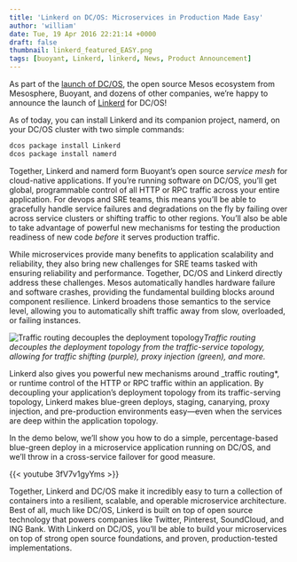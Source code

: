 ```yaml
---
title: 'Linkerd on DC/OS: Microservices in Production Made Easy'
author: 'william'
date: Tue, 19 Apr 2016 22:21:14 +0000
draft: false
thumbnail: linkerd_featured_EASY.png
tags: [buoyant, Linkerd, linkerd, News, Product Announcement]
---
```


As part of the [launch of DC/OS](http://dcos.io/), the open source Mesos ecosystem from Mesosphere, Buoyant, and dozens of other companies, we’re happy to announce the launch of [Linkerd](https://linkerd.io/) for DC/OS! 

As of today, you can install Linkerd and its companion project, namerd, on your DC/OS cluster with two simple commands:

```bash
dcos package install Linkerd
dcos package install namerd
```

Together, Linkerd and namerd form Buoyant’s open source *service mesh* for cloud-native applications. If you’re running software on DC/OS, you’ll get global, programmable control of all HTTP or RPC traffic across your entire application. For devops and SRE teams, this means you’ll be able to gracefully handle service failures and degradations on the fly by failing over across service clusters or shifting traffic to other regions. You’ll also be able to take advantage of powerful new mechanisms for testing the production readiness of new code *before* it serves production traffic. 

While microservices provide many benefits to application scalability and reliability, they also bring new challenges for SRE teams tasked with ensuring reliability and performance. Together, DC/OS and Linkerd directly address these challenges. Mesos automatically handles hardware failure and software crashes, providing the fundamental building blocks around component resilience. Linkerd broadens those semantics to the service level, allowing you to automatically shift traffic away from slow, overloaded, or failing instances.

![Traffic routing decouples the deployment topology](/uploads/2016/04/routing-diagram.png)*Traffic routing decouples the deployment topology from the traffic-service topology, allowing for traffic shifting (purple), proxy injection (green), and more.*

Linkerd also gives you powerful new mechanisms around _traffic routing*, or runtime control of the HTTP or RPC traffic within an application. By decoupling your application’s deployment topology from its traffic-serving topology, Linkerd makes blue-green deploys, staging, canarying, proxy injection, and pre-production environments easy—even when the services are deep within the application topology. 

In the demo below, we’ll show you how to do a simple, percentage-based blue-green deploy in a microservice application running on DC/OS, and we’ll throw in a cross-service failover for good measure.

{{< youtube 3fV7v1gyYms >}}

Together, Linkerd and DC/OS make it incredibly easy to turn a collection of containers into a resilient, scalable, and operable microservice architecture. Best of all, much like DC/OS, Linkerd is built on top of open source technology that powers companies like Twitter, Pinterest, SoundCloud, and ING Bank. With Linkerd on DC/OS, you’ll be able to build your microservices on top of strong open source foundations, and proven, production-tested implementations.

